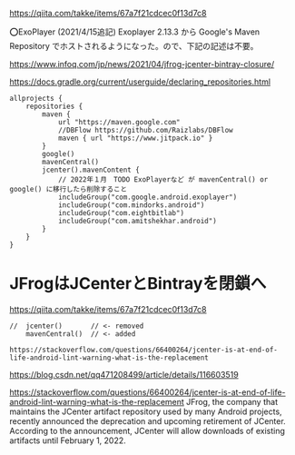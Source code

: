 https://qiita.com/takke/items/67a7f21cdcec0f13d7c8

⭕️ExoPlayer
(2021/4/15追記) Exoplayer 2.13.3 から Google's Maven Repository でホストされるようになった。ので、下記の記述は不要。


https://www.infoq.com/jp/news/2021/04/jfrog-jcenter-bintray-closure/


https://docs.gradle.org/current/userguide/declaring_repositories.html


```
allprojects {
    repositories {
        maven {
            url "https://maven.google.com"
            //DBFlow https://github.com/Raizlabs/DBFlow
            maven { url "https://www.jitpack.io" }
        }
        google()
        mavenCentral()
        jcenter().mavenContent {
            // 2022年１月　TODO ExoPlayerなど が mavenCentral() or google() に移行したら削除すること
            includeGroup("com.google.android.exoplayer")
            includeGroup("com.mindorks.android")
            includeGroup("com.eightbitlab")
            includeGroup("com.amitshekhar.android")
        }
    }
}
```

# JFrogはJCenterとBintrayを閉鎖へ
https://qiita.com/takke/items/67a7f21cdcec0f13d7c8

```android
//  jcenter()       // <- removed
    mavenCentral()  // <- added
```
    https://stackoverflow.com/questions/66400264/jcenter-is-at-end-of-life-android-lint-warning-what-is-the-replacement


https://blog.csdn.net/qq471208499/article/details/116603519


https://stackoverflow.com/questions/66400264/jcenter-is-at-end-of-life-android-lint-warning-what-is-the-replacement
JFrog, the company that maintains the JCenter artifact repository used by many Android projects, recently announced the deprecation and upcoming retirement of JCenter. According to the announcement, JCenter will allow downloads of existing artifacts until February 1, 2022.
